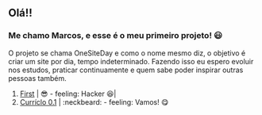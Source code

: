 ## Olá!!
### Me chamo Marcos, e esse é o meu primeiro projeto! :smiley:

O projeto se chama OneSiteDay e como o nome mesmo diz, o objetivo é criar um site por dia, tempo indeterminado. Fazendo isso eu espero evoluir nos estudos, praticar continuamente e quem sabe poder inspirar outras pessoas também.

 1. [First](https://github.com/arcmarcos/OneSiteDay/tree/master/sites/1.first) | :sunglasses: - feeling: Hacker  :satisfied:|
 2. [Curríclo 0.1](https://github.com/arcmarcos/OneSiteDay/tree/master/sites/2.curriculo) | :neckbeard: - feeling: Vamos! :yum: